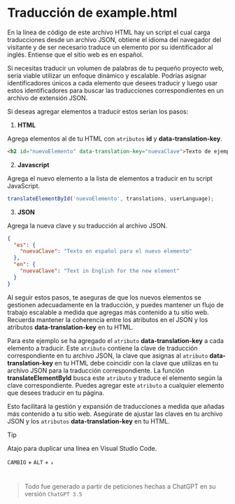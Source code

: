 # Traducción de example.html

En la línea de código de este archivo HTML hay un script el cual carga traducciones desde un archivo JSON, obtiene el idioma del navegador del visitante y de ser necesario traduce un elemento por su identificador al inglés. Entiense que el sitio web es en español.

Si necesitas traducir un volumen de palabras de tu pequeño proyecto web, sería viable utilizar un enfoque dinámico y escalable. Podrías asignar identificadores únicos a cada elemento que desees traducir y luego usar estos identificadores para buscar las traducciones correspondientes en un archivo de extensión JSON.

Si deseas agregar elementos a traducir estos serian los pasos:

1. **HTML**
   
Agrega elementos al **<body>** de tu HTML con `atributos` **id** y **data-translation-key**.

```html
<h2 id="nuevoElemento" data-translation-key="nuevaClave">Texto de ejemplo</h2>
```
2. **Javascript**
   
Agrega el nuevo elemento a la lista de elementos a traducir en tu script JavaScript.
```javascript
translateElementById('nuevoElemento', translations, userLanguage);
```
3. **JSON**

Agrega la nueva clave y su traducción al archivo JSON.
```json
{
  "es": {
    "nuevaClave": "Texto en español para el nuevo elemento"
  },
  "en": {
    "nuevaClave": "Text in English for the new element"
  }
}

```
Al seguir estos pasos, te aseguras de que los nuevos elementos se gestionen adecuadamente en la traducción, y puedes mantener un flujo de trabajo escalable a medida que agregas más contenido a tu sitio web. Recuerda mantener la coherencia entre los atributos en el JSON y los atributos **data-translation-key** en tu HTML.


Para este ejemplo se ha agregado el `atributo` **data-translation-key** a cada elemento a traducir. Este `atributo` contiene la clave de traducción correspondiente en tu archivo JSON,  la clave que asignas al `atributo` **data-translation-key** en tu HTML debe coincidir con la clave que utilizas en tu archivo JSON para la traducción correspondiente. La función **translateElementById** busca este `atributo` y traduce el elemento según la clave correspondiente. Puedes agregar este `atributo` a cualquier elemento que desees traducir en tu página.

Esto facilitará la gestión y expansión de traducciones a medida que añadas más contenido a tu sitio web. Asegúrate de ajustar las claves en tu archivo JSON y los `atributos` **data-translation-key** en tu HTML.




> [!TIP]
> Atajo para duplicar una línea en Visual Studio Code.
>
> `CAMBIO` + `ALT` + `↓`


#
>Todo fue generado a partir de peticiones hechas a ChatGPT en su versión `ChatGPT 3.5`
